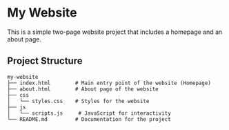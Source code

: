 # My Website

This is a simple two-page website project that includes a homepage and an about page.

## Project Structure

```
my-website
├── index.html        # Main entry point of the website (Homepage)
├── about.html        # About page of the website
├── css
│   └── styles.css    # Styles for the website
├── js
│   └── scripts.js     # JavaScript for interactivity
└── README.md         # Documentation for the project
```
